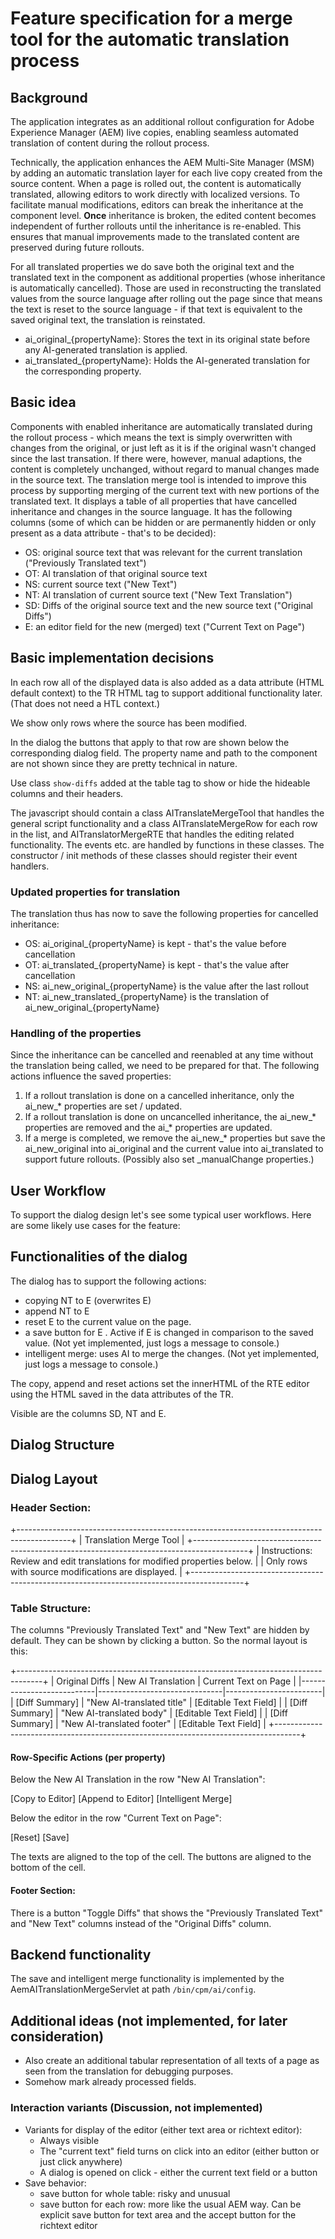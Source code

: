 # Feature specification for a merge tool for the automatic translation process

## Background

The application integrates as an additional rollout configuration for Adobe Experience Manager (AEM) live copies,
enabling seamless automated translation of content during the rollout process.

Technically, the application enhances the AEM Multi-Site Manager (MSM) by adding an automatic translation layer for each
live copy created from the source content. When a page is rolled out, the content is automatically translated, allowing
editors to work directly with localized versions. To facilitate manual modifications, editors can break the inheritance
at the component level. **Once** inheritance is broken, the edited content becomes independent of further rollouts until
the
inheritance is re-enabled. This ensures that manual improvements made to the translated content are preserved during
future rollouts.

For all translated properties we do save both the original text and the translated text in the component as
additional properties (whose inheritance is automatically cancelled). Those are used in reconstructing the
translated values from the source language after rolling out the page since that means the text is reset to the
source language - if that text is equivalent to the saved original text, the translation is reinstated.

- ai_original_{propertyName}: Stores the text in its original state before any AI-generated translation is applied.
- ai_translated_{propertyName}: Holds the AI-generated translation for the corresponding property.

## Basic idea

Components with enabled inheritance are automatically translated during the rollout process - which means the text
is simply overwritten with changes from the original, or just left as it is if the original wasn't changed since the
last transation. If there were, however, manual adaptions, the content is completely unchanged, without regard to
manual changes made in the source text. The translation merge tool is intended to improve this process by supporting
merging of the current text with new portions of the translated text. It displays a table of all properties that
have cancelled inheritance and changes in the source language. It has the following columns (some of which can be
hidden or are permanently hidden or only present as a data attribute - that's to be decided):

- OS: original source text that was relevant for the current translation ("Previously Translated text")
- OT: AI translation of that original source text
- NS: current source text ("New Text")
- NT: AI translation of current source text ("New Text Translation")
- SD: Diffs of the original source text and the new source text ("Original Diffs")
- E: an editor field for the new (merged) text ("Current Text on Page")

## Basic implementation decisions

In each row all of the displayed data is also added as a data attribute (HTML default context) to the TR HTML tag to
support additional functionality later. (That does not need a HTL context.)

We show only rows where the source has been modified.

In the dialog the buttons that apply to that row are shown below the corresponding dialog field. The property name
and path to the component are not shown since they are pretty technical in nature.

Use class `show-diffs` added at the table tag to show or hide the hideable columns and their headers.

The javascript should contain a class AITranslateMergeTool that handles the general script functionality and a class
AITranslateMergeRow for each row in the list, and AITranslatorMergeRTE that handles the editing related functionality.
The events etc. are handled by functions in these classes. The constructor / init methods of these classes should 
register their event handlers.

### Updated properties for translation

The translation thus has now to save the following properties for cancelled inheritance:

- OS: ai_original_{propertyName} is kept - that's the value before cancellation
- OT: ai_translated_{propertyName} is kept - that's the value after cancellation
- NS: ai_new_original_{propertyName} is the value after the last rollout
- NT: ai_new_translated_{propertyName} is the translation of ai_new_original_{propertyName}

### Handling of the properties

Since the inheritance can be cancelled and reenabled at any time without the translation being called, we need
to be prepared for that. The following actions influence the saved properties:

1. If a rollout translation is done on a cancelled inheritance, only the ai_new_* properties are set / updated.
2. If a rollout translation is done on uncancelled inheritance, the ai_new_* properties are removed and the ai_*
   properties are updated.
3. If a merge is completed, we remove the ai_new_* properties but save the ai_new_original into ai_original and the
   current value into ai_translated to support future rollouts. (Possibly also set _manualChange properties.)

## User Workflow

To support the dialog design let's see some typical user workflows. Here are some likely use cases for the feature:

## Functionalities of the dialog

The dialog has to support the following actions:

- copying NT to E (overwrites E)
- append NT to E
- reset E to the current value on the page.
- a save button for E . Active if E is changed in comparison to the saved value. (Not yet implemented, just logs a
  message to console.)
- intelligent merge: uses AI to merge the changes. (Not yet implemented, just logs a message to console.)

The copy, append and reset actions set the innerHTML of the RTE editor using the HTML saved in the data attributes
of the TR.

Visible are the columns SD, NT and E.

## Dialog Structure

## Dialog Layout

### Header Section:

+-------------------------------------------------------------------------------------------+
| Translation Merge Tool |
+-------------------------------------------------------------------------------------------+
| Instructions: Review and edit translations for modified properties below. |
| Only rows with source modifications are displayed. |
+-------------------------------------------------------------------------------------------+

### Table Structure:

The columns "Previously Translated Text" and "New Text" are hidden by default. They can be shown by clicking a button.
So the normal layout is this:

+------------------------------------------------------------------------------------+
| Original Diffs | New AI Translation | Current Text on Page |
|---------------------------|-------------------------------|------------------------|
| [Diff Summary]            | "New AI-translated title"     | [Editable Text Field]  |
| [Diff Summary]            | "New AI-translated body"      | [Editable Text Field]  |
| [Diff Summary]            | "New AI-translated footer"    | [Editable Text Field]  |
+------------------------------------------------------------------------------------+

#### Row-Specific Actions (per property)

Below the New AI Translation in the row "New AI Translation":

[Copy to Editor]  [Append to Editor] [Intelligent Merge]

Below the editor in the row "Current Text on Page":

[Reset]  [Save]

The texts are aligned to the top of the cell. The buttons are aligned to the bottom of the cell.

#### Footer Section:

There is a button "Toggle Diffs" that shows the "Previously Translated Text" and "New Text" columns instead of the
"Original Diffs" column.

## Backend functionality

The save and intelligent merge functionality is implemented by the AemAITranslationMergeServlet at path
`/bin/cpm/ai/config`.

## Additional ideas (not implemented, for later consideration)

- Also create an additional tabular representation of all texts of a page as seen from the translation for debugging
  purposes.
- Somehow mark already processed fields.

### Interaction variants (Discussion, not implemented)

- Variants for display of the editor (either text area or richtext editor):
    - Always visible
    - The "current text" field turns on click into an editor (either button or just click anywhere)
    - A dialog is opened on click - either the current text field or a button
- Save behavior:
    - save button for whole table: risky and unusual
    - save button for each row: more like the usual AEM way. Can be explicit save button for text area and the accept
      button for the richtext editor
